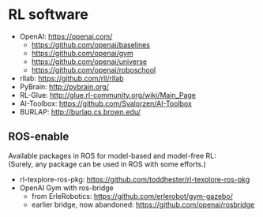 # RL software

* OpenAI: https://openai.com/
  * https://github.com/openai/baselines
  * https://github.com/openai/gym
  * https://github.com/openai/universe
  * https://github.com/openai/roboschool
* rllab: https://github.com/rll/rllab
* PyBrain: http://pybrain.org/
* RL-Glue: http://glue.rl-community.org/wiki/Main_Page
* AI-Toolbox: https://github.com/Svalorzen/AI-Toolbox
* BURLAP: http://burlap.cs.brown.edu/

## ROS-enable
Available packages in ROS for model-based and model-free RL: <br/>
(Surely, any package can be used in ROS with some efforts.)
* rl-texplore-ros-pkg: https://github.com/toddhester/rl-texplore-ros-pkg
* OpenAI Gym with ros-bridge
  * from ErleRobotics: https://github.com/erlerobot/gym-gazebo/
  * earlier bridge, now abandoned: https://github.com/openai/rosbridge
